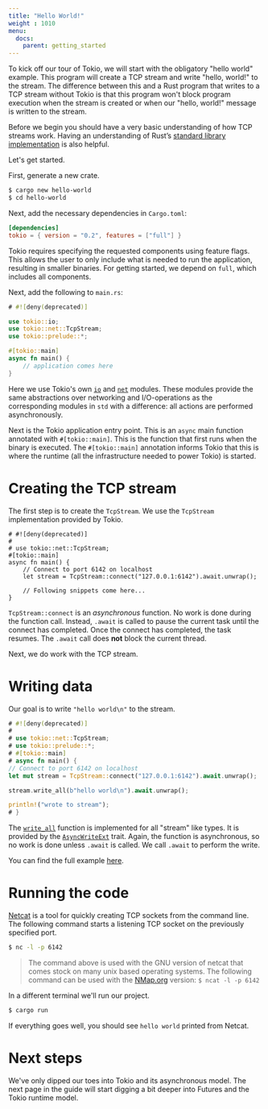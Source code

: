 ```yaml
---
title: "Hello World!"
weight : 1010
menu:
  docs:
    parent: getting_started
---
```


To kick off our tour of Tokio, we will start with the obligatory "hello world"
example. This program will create a TCP stream and write "hello, world!" to the stream.
The difference between this and a Rust program that writes to a TCP stream without Tokio
is that this program won't block program execution when the stream is created or when
our "hello, world!" message is written to the stream.

Before we begin you should have a very basic understanding of how TCP streams
work. Having an understanding of Rust’s [standard library
implementation](https://doc.rust-lang.org/std/net/struct.TcpStream.html) is also
helpful.

Let's get started.

First, generate a new crate.

```bash
$ cargo new hello-world
$ cd hello-world
```

Next, add the necessary dependencies in `Cargo.toml`:

```toml
[dependencies]
tokio = { version = "0.2", features = ["full"] }
```

Tokio requires specifying the requested components using feature flags. This
allows the user to only include what is needed to run the application, resulting
in smaller binaries. For getting started, we depend on `full`, which includes
all components.

Next, add the following to `main.rs`:

```rust
# #![deny(deprecated)]

use tokio::io;
use tokio::net::TcpStream;
use tokio::prelude::*;

#[tokio::main]
async fn main() {
    // application comes here
}
```

Here we use Tokio's own [`io`] and [`net`] modules. These modules provide the same
abstractions over networking and I/O-operations as the corresponding modules in
`std` with a difference: all actions are performed asynchronously.

Next is the Tokio application entry point. This is an `async` main function
annotated with `#[tokio::main]`. This is the function that first runs when the
binary is executed. The `#[tokio::main]` annotation informs Tokio that this is
where the runtime (all the infrastructure needed to power Tokio) is started.

# Creating the TCP stream

The first step is to create the `TcpStream`. We use the `TcpStream` implementation
provided by Tokio.

```rust,no_run
# #![deny(deprecated)]
#
# use tokio::net::TcpStream;
#[tokio::main]
async fn main() {
    // Connect to port 6142 on localhost
    let stream = TcpStream::connect("127.0.0.1:6142").await.unwrap();

    // Following snippets come here...
}
```

`TcpStream::connect` is an _asynchronous_ function. No work is done during the
function call. Instead, `.await` is called to pause the current task until the
connect has completed. Once the connect has completed, the task resumes. The
`.await` call does **not** block the current thread.

Next, we do work with the TCP stream.

# Writing data

Our goal is to write `"hello world\n"` to the stream.

```rust
# #![deny(deprecated)]
#
# use tokio::net::TcpStream;
# use tokio::prelude::*;
# #[tokio::main]
# async fn main() {
// Connect to port 6142 on localhost
let mut stream = TcpStream::connect("127.0.0.1:6142").await.unwrap();

stream.write_all(b"hello world\n").await.unwrap();

println!("wrote to stream");
# }
```

The [`write_all`] function is implemented for all "stream" like types. It is
provided by the [`AsyncWriteExt`] trait. Again, the function is asynchronous, so
no work is done unless `.await` is called. We call `.await` to perform the
write.

You can find the full example [here][full-code].

# Running the code

[Netcat] is a tool for quickly creating TCP sockets from the command line. The following
command starts a listening TCP socket on the previously specified port.

```bash
$ nc -l -p 6142
```
> The command above is used with the GNU version of netcat that comes stock on many
> unix based operating systems. The following command can be used with the
> [NMap.org][NMap.org] version: `$ ncat -l -p 6142`

In a different terminal we'll run our project.

```bash
$ cargo run
```

If everything goes well, you should see `hello world` printed from Netcat.

# Next steps

We've only dipped our toes into Tokio and its asynchronous model. The next page in
the guide will start digging a bit deeper into Futures and the Tokio runtime model.

[`io`]: https://docs.rs/tokio/0.2/tokio/io/index.html
[`net`]: https://docs.rs/tokio/0.2/tokio/net/index.html
[`write_all`]: https://docs.rs/tokio/0.2/tokio/io/trait.AsyncWriteExt.html#method.write_all
[`AsyncWriteExt`]: https://docs.rs/tokio/0.2/tokio/io/trait.AsyncWriteExt.html
[full-code]: https://github.com/tokio-rs/tokio/blob/master/examples/hello_world.rs
[Netcat]: http://netcat.sourceforge.net/
[Nmap.org]: https://nmap.org
